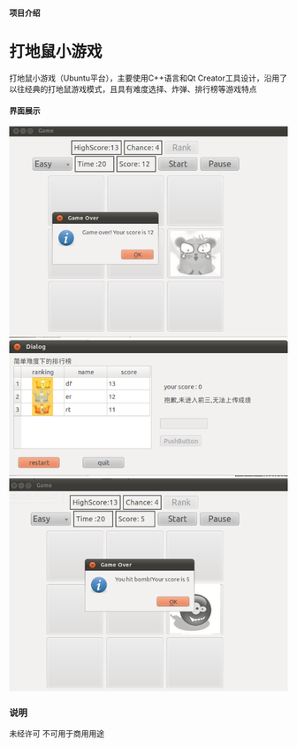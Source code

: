 #### 项目介绍
# 打地鼠小游戏 #

打地鼠小游戏（Ubuntu平台），主要使用C++语言和Qt Creator工具设计，沿用了以往经典的打地鼠游戏模式，且具有难度选择、炸弹、排行榜等游戏特点


#### 界面展示
![image](result_show/1.png)
![image](result_show/2.png)
![image](result_show/3.png)


### 说明
未经许可 不可用于商用用途
